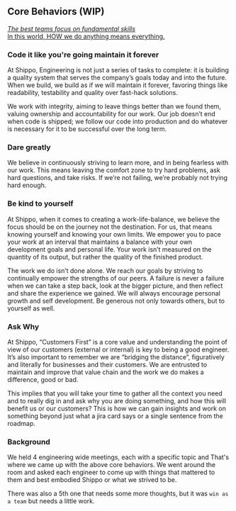 ## Core Behaviors (WIP)

[_The best teams focus on fundamental skills_](https://medium.com/swlh/leaders-be-the-dumbest-in-the-room-777060a38d86)    
[In this world, HOW we do anything means everything.](https://www.howistheanswer.com/how/)

### Code it like you're going maintain it forever

At Shippo, Engineering is not just a series of tasks to complete: it is building a quality system that serves the company’s goals today and into the future.  When we build, we build as if we will maintain it forever, favoring things like readability, testability and quality over fast-hack solutions.  

We work with integrity, aiming to leave things better than we found them, valuing ownership and accountability for our work.  Our job doesn’t end when code is shipped; we follow our code into production and do whatever is necessary for it to be successful over the long term. 

### Dare greatly

We believe in continuously striving to learn more, and in being fearless with our work. This means leaving the comfort zone to try hard problems, ask hard questions, and take risks. If we’re not failing, we’re probably not trying hard enough.

### Be kind to yourself

At Shippo, when it comes to creating a work-life-balance, we believe the focus should be on the journey not the destination. For us, that means knowing yourself and knowing your own limits. We empower you to pace your work at an interval that maintains a balance with your own development goals and personal life. Your work isn’t measured on the quantity of its output, but rather the quality of the finished product. 

The work we do isn’t done alone. We reach our goals by striving to continually empower the strengths of our peers. A failure is never a failure when we can take a step back, look at the bigger picture, and then reflect and share the experience we gained. We will always encourage personal growth and self development. Be generous not only towards others, but to yourself as well.  

### Ask Why

At Shippo, “Customers First” is a core value and understanding the point of view of our customers (external or internal) is key to being a good engineer.  It’s also important to remember we are “bridging the distance”, figuratively and literally for businesses and their customers.  We are entrusted to maintain and improve that value chain and the work we do makes a difference, good or bad.

This implies that you will take your time to gather all the context you need and to really dig in and ask why you are doing something, and how this will benefit us or our customers?  This is how we can gain insights and work on something beyond just what a jira card says or a single sentence from the roadmap.

### Background

We held 4 engineering wide meetings, each with a specific topic and That's where we came up with the above core behaviors.  We went around the room and asked each engineer to come up with things that mattered to them and best embodied Shippo or what we strived to be.  

There was also a 5th one that needs some more thoughts, but it was `win as a team` but needs a little work.
